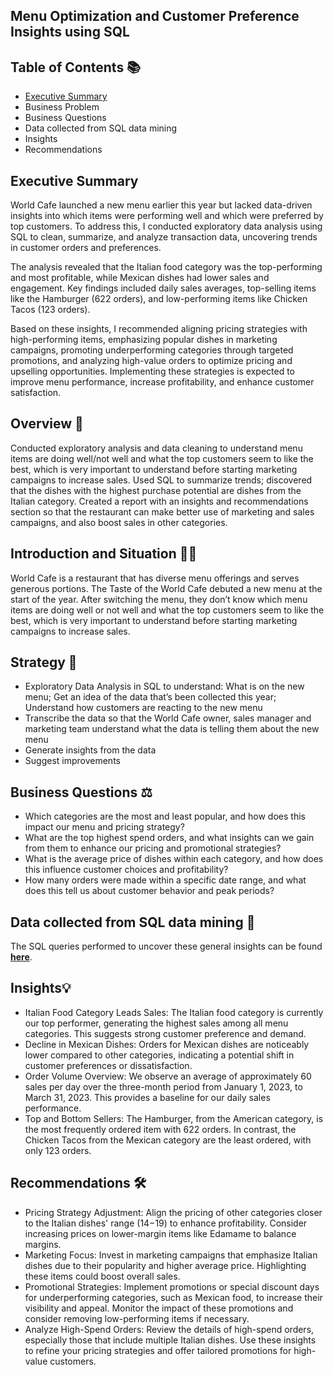 ## Menu Optimization and Customer Preference Insights using SQL
## Table of Contents 📚

- [Executive Summary](#Executive-Summary)
- Business Problem
- Business Questions
- Data collected from SQL data mining
- Insights
- Recommendations

## Executive Summary 

World Cafe launched a new menu earlier this year but lacked data-driven insights into which items were performing well and which were preferred by top customers. To address this, I conducted exploratory data analysis using SQL to clean, summarize, and analyze transaction data, uncovering trends in customer orders and preferences.

The analysis revealed that the Italian food category was the top-performing and most profitable, while Mexican dishes had lower sales and engagement. Key findings included daily sales averages, top-selling items like the Hamburger (622 orders), and low-performing items like Chicken Tacos (123 orders).

Based on these insights, I recommended aligning pricing strategies with high-performing items, emphasizing popular dishes in marketing campaigns, promoting underperforming categories through targeted promotions, and analyzing high-value orders to optimize pricing and upselling opportunities. Implementing these strategies is expected to improve menu performance, increase profitability, and enhance customer satisfaction.

## Overview 📖

Conducted exploratory analysis and data cleaning to understand menu items are doing well/not well and what the top customers seem to like the best, which is very important to understand before starting marketing campaigns to increase sales. Used SQL to summarize trends; discovered that the dishes with the highest purchase potential are dishes from the Italian category. Created a report with an insights and recommendations section so that the restaurant can make better use of marketing and sales campaigns, and also boost sales in other categories.

## Introduction and Situation 📝🔎

World Cafe is a restaurant that has diverse menu offerings and serves generous portions. The Taste of the World Cafe debuted a new menu at the start of the year. After switching the menu, they don’t know which menu items are doing well or not well and what the top customers seem to like the best, which is very important to understand before starting marketing campaigns to increase sales.

## Strategy 🎯

- Exploratory Data Analysis in SQL to understand:
What is on the new menu; Get an idea of the data that’s been collected this year; Understand how customers are reacting to the new menu
- Transcribe the data so that the World Cafe owner, sales manager and marketing team understand what the data is telling them about the new menu
- Generate insights from the data
- Suggest improvements

## Business Questions ⚖️

- Which categories are the most and least popular, and how does this impact our menu and pricing strategy?
- What are the top highest spend orders, and what insights can we gain from them to enhance our pricing and promotional strategies?
- What is the average price of dishes within each category, and how does this influence customer choices and profitability?
- How many orders were made within a specific date range, and what does this tell us about customer behavior and peak periods?

## Data collected from SQL data mining 📑

The SQL queries performed to uncover these general insights can be found **[here](https://github.com/dianacoffman/World-Cafe-Operations-Analysis/blob/main/SQL_World%20Cafe%20Operations%20Analysis.sql)**.

## Insights💡

- Italian Food Category Leads Sales: The Italian food category is currently our top performer, generating the highest sales among all menu categories. This suggests strong customer preference and demand.
- Decline in Mexican Dishes: Orders for Mexican dishes are noticeably lower compared to other categories, indicating a potential shift in customer preferences or dissatisfaction.
- Order Volume Overview: We observe an average of approximately 60 sales per day over the three-month period from January 1, 2023, to March 31, 2023. This provides a baseline for our daily sales performance.
- Top and Bottom Sellers: The Hamburger, from the American category, is the most frequently ordered item with 622 orders. In contrast, the Chicken Tacos from the Mexican category are the least ordered, with only 123 orders.

## Recommendations 🛠️

- Pricing Strategy Adjustment: Align the pricing of other categories closer to the Italian dishes' range ($14-$19) to enhance profitability. Consider increasing prices on lower-margin items like Edamame to balance margins.
- Marketing Focus: Invest in marketing campaigns that emphasize Italian dishes due to their popularity and higher average price. Highlighting these items could boost overall sales.
- Promotional Strategies: Implement promotions or special discount days for underperforming categories, such as Mexican food, to increase their visibility and appeal. Monitor the impact of these promotions and consider removing low-performing items if necessary.
- Analyze High-Spend Orders: Review the details of high-spend orders, especially those that include multiple Italian dishes. Use these insights to refine your pricing strategies and offer tailored promotions for high-value customers.
